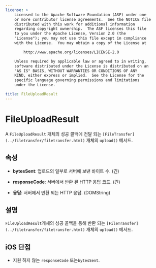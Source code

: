 ```yaml
---
license: >
    Licensed to the Apache Software Foundation (ASF) under one
    or more contributor license agreements.  See the NOTICE file
    distributed with this work for additional information
    regarding copyright ownership.  The ASF licenses this file
    to you under the Apache License, Version 2.0 (the
    "License"); you may not use this file except in compliance
    with the License.  You may obtain a copy of the License at

        http://www.apache.org/licenses/LICENSE-2.0

    Unless required by applicable law or agreed to in writing,
    software distributed under the License is distributed on an
    "AS IS" BASIS, WITHOUT WARRANTIES OR CONDITIONS OF ANY
    KIND, either express or implied.  See the License for the
    specific language governing permissions and limitations
    under the License.

title: FileUploadResult
---
```


# FileUploadResult

A `FileUploadResult` 개체의 성공 콜백에 전달 되는 `[FileTransfer](../filetransfer/filetransfer.html)` 개체의 `upload()` 메서드.

## 속성

*   **bytesSent**: 업로드의 일부로 서버에 보낸 바이트 수. (긴)

*   **responseCode**: 서버에서 반환 된 HTTP 응답 코드. (긴)

*   **응답**: 서버에서 반환 되는 HTTP 응답. (DOMString)

## 설명

`FileUploadResult`개체의 성공 콜백을 통해 반환 되는 `[FileTransfer](../filetransfer/filetransfer.html)` 개체의 `upload()` 메서드.

## iOS 단점

*   지원 하지 않는 `responseCode` 또는`bytesSent`.